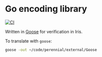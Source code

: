 # Go encoding library

[![CI](https://github.com/tchajed/marshal/actions/workflows/build.yml/badge.svg)](https://github.com/tchajed/marshal/actions/workflows/build.yml)

Written in [Goose](https://github.com/goose-lang/goose) for verification in Iris.

To translate with `goose`:

```bash
goose -out ~/code/perennial/external/Goose
```
